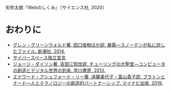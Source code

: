 矢吹太朗『Webのしくみ』（サイエンス社, 2020）

# おわりに

- [グレン・グリーンウォルド著, 田口俊樹ほか訳. 暴露&mdash;スノーデンが私に託したファイル. 新潮社, 2014.](https://calil.jp/book/4105066919)
- [サイバースペース独立宣言](https://www.eff.org/cyberspace-independence)
- [ジョージ・ダイソン著, 吉田三知世訳. チューリングの大聖堂&mdash;コンピュータの創造とデジタル世界の到来. 早川書房, 2013.](https://calil.jp/search?q=%E3%83%81%E3%83%A5%E3%83%BC%E3%83%AA%E3%83%B3%E3%82%B0%E3%81%AE%E5%A4%A7%E8%81%96%E5%A0%82)
- [エドワード・アシュフォード・リー著, 遠藤美代子・富山貴子訳. プラトンとナード&mdash;人とテクノロジーの創造的パートナーシップ. マイナビ出版, 2019.](https://calil.jp/book/483996808X)
